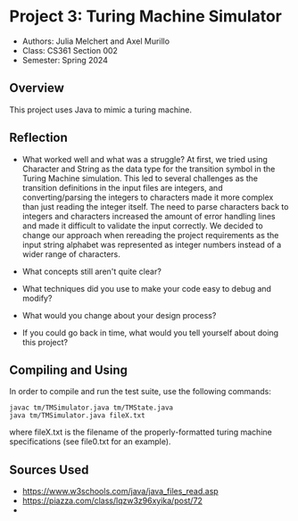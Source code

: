 # Project 3: Turing Machine Simulator

* Authors: Julia Melchert and Axel Murillo
* Class: CS361 Section 002
* Semester: Spring 2024

## Overview

This project uses Java to mimic a turing machine.

## Reflection

* What worked well and what was a struggle?
At first, we tried using Character and String as the data type for the transition symbol in the Turing Machine simulation. 
This led to several challenges as the transition definitions in the input files are integers, and converting/parsing the integers
to characters made it more complex than just reading the integer itself. The need to parse characters back to integers and characters increased
the amount of error handling lines and made it difficult to validate the input correctly. We decided to change our approach when rereading 
the project requirements as the input string alphabet was represented as integer numbers instead of a wider range of characters. 

* What concepts still aren't quite clear?

* What techniques did you use to make your code easy to debug and modify?

* What would you change about your design process?

* If you could go back in time, what would you tell yourself about doing this project?


## Compiling and Using

In order to compile and run the test suite, use the following commands:
```
javac tm/TMSimulator.java tm/TMState.java
java tm/TMSimulator.java fileX.txt
```
where fileX.txt is the filename of the properly-formatted turing machine specifications (see file0.txt for an example).

## Sources Used

* https://www.w3schools.com/java/java_files_read.asp
* https://piazza.com/class/lqzw3z96xyika/post/72
* 
